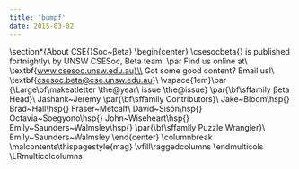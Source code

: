```yaml
---
title: 'bumpf'
date: 2015-03-02
---
```


\section*{About CSE{}Soc~βeta}
\begin{center}
\csesocbeta{} is published fortnightly\\
by UNSW CSESoc, Beta team.
\par Find us online at\\
\textbf{www.csesoc.unsw.edu.au}\\
Got some good content? Email us!\\
\textbf{csesoc.beta@cse.unsw.edu.au}\\
\vspace{1em}\par
{\Large\bf\makeatletter \the@year\ issue \the@issue}
\par{\bf\sffamily βeta Head}\\ Jashank~Jeremy
\par{\bf\sffamily Contributors}\\
  Jake~Bloom\hsp{}
  Brad~Hall\hsp{}
  Fraser~Metcalf\\
  David~Sison\hsp{}
  Octavia~Soegyono\hsp{}
  John~Wiseheart\hsp{}
  Emily~Saunders~Walmsley\hsp{}
\par{\bf\sffamily Puzzle Wrangler}\\ Emily~Saunders~Walmsley
\end{center}
\columnbreak
\malcontents\thispagestyle{mag}
\vfill\raggedcolumns
\endmulticols
\LRmulticolcolumns
